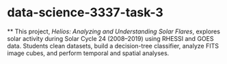 # data-science-3337-task-3
** This project, *Helios: Analyzing and Understanding Solar Flares*, explores solar activity during Solar Cycle 24 (2008–2019) using RHESSI and GOES data. Students clean datasets, build a decision-tree classifier, analyze FITS image cubes, and perform temporal and spatial analyses.
